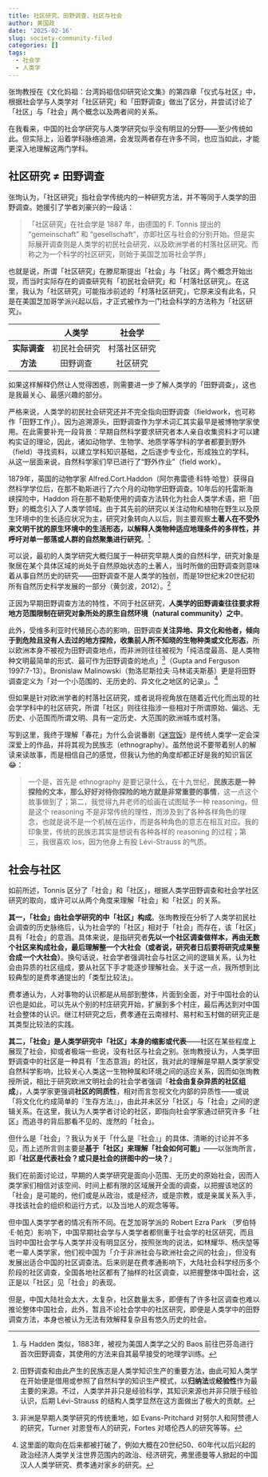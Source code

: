 ```yaml
---
title: 社区研究、田野调查、社区与社会
author: 黄国政
date: '2025-02-16'
slug: society-community-filed
categories: []
tags:
  - 社会学
  - 人类学
---
```


<!--more-->

张珣教授在《文化妈祖：台湾妈祖信仰研究论文集》的第四章「仪式与社区」中，根据社会学与人类学对「社区研究」和「田野调查」做出了区分，并尝试讨论了「社区」与「社会」两个概念以及两者间的关系。

在我看来，中国的社会学研究与人类学研究似乎没有明显的分野——至少传统如此。但实际上，沿着学科脉络追溯，会发现两者存在许多不同，也应当如此，才能更深入地理解这两门学科。

## 社区研究 ≠ 田野调查

张珣认为，「社区研究」指社会学传统内的一种研究方法，并不等同于人类学的田野调查。她援引了学者刘豪兴的一段话：

> 「社区研究」在社会学是 1887 年，由德国的 F. Tonnis 提出的 “gemeinschaft” 和 “gesellschaft”，亦即社区与社会的分别开始。但是实际展开调查则是人类学的初民社会研究，以及欧洲学者的村落社区研究。而称之为一个科学的社区研究，则始于美国芝加哥社会学界」

也就是说，所谓「社区研究」在滕尼斯提出「社会」与「社区」两个概念开始出现，而当时实际存在的调查研究有「初民社会研究」和「村落社区研究」。在这里，我认为「社区研究」可能指涉前述的「村落社区研究」，它原来没有此名，只是在美国芝加哥学派兴起以后，才正式被作为一门社会科学的方法称为「社区研究」。

|            |   人类学   |   社会学   |
|:----------:|:----------:|:----------:|
|**实际调查**|初民社会研究|村落社区研究|
|  **方法**  |  田野调查  |  社区研究  |

如果这样解释仍然让人觉得困惑，则需要进一步了解人类学的「田野调查」，这也是我最关心、最感兴趣的部分。

严格来说，人类学的初民社会研究还并不完全指向田野调查（fieldwork，也可称作「田野工作」）。因为追溯源头，田野调查作为学术词汇其实最早是被博物学家使用。在此需要补充一段背景：早期自然科学要求研究者本人亲自收集资料才可以建构实证的理论，因此，诸如动物学、生物学、地质学等学科的学者都要到野外（field）寻找资料，以建立学科知识基础，之后逐步专业化，形成独立的学科。从这一层面来说，自然科学家们早已进行了“野外作业”（field work）。

1879年，英国的动物学家 Alfred.Cort.Haddon（阿尔弗雷德·科特·哈登）获得自然科学学位后，在那不勒斯进行了六个月的动物学田野调查。10年后的托雷斯海峡探险中，Haddon 将在那不勒斯使用的调查方法转化为社会人类学术语，把「田野」的概念引入了人类学领域。由于其先前的研究以关注动物和植物在野生以及原生环境中的生长适应状况为主，研究对象转向人以后，则主要观察**土著人在不受外来文明干扰的原生环境中的生活形态，以解释人类物种适应地理条件的多样性，并呼吁对单一部落或人群的自然聚集进行研究**。[^1]

[^1]: 与 Hadden 类似，1883年，被视为美国人类学之父的 Baos 前往巴芬岛进行首次田野调查，其使用的方法来自其最早接受的地理学训练。

可以说，最初的人类学研究大概归属于一种研究早期人类的自然科学，研究对象是聚居在某个具体区域的尚处于自然原始状态的土著人，当时所做的田野调查则意味着从事自然历史的研究——田野调查不是人类学的独创，而是19世纪末20世纪初所有自然历史科学发展的一部分（黄剑波，2012）。[^4]

[^4]: 田野调查和由此产生的民族志是人类学知识生产的重要方法，由此可知人类学在开始便是借用或参照了自然科学的知识生产模式，以**归纳法**或**经验性**作为最主要的来源。不过，人类学并非只是经验科学，其知识来源也并非只限于经验认识，后期 Lévi-Strauss 的结构人类学显然在这方面做出了极大的贡献。

正因为早期田野调查方法的特性，不同于社区研究，**人类学的田野调查往往要求将地方范围限制在研究对象所处的原生自然环境（natural community）之中**。

此外，受维多利亚时代殖民心态的影响，田野调查**关注异地、异文化和他者，倾向于到危险且没有人去过的地方探险，收集前人所不知晓的生物种类或文化形态**，所以欧洲本身不被视为田野调查地点，而非洲则往往被视为「纯洁度最高、是人类物种文明最简单的形式、最可作为田野调查的地点」[^2]（Gupta and Ferguson 1997:7-13）。Bronislaw Malinowski（勃洛尼斯拉夫·马林诺夫斯基）更是将田野调查定义为「对一个小范围的、无历史的、异文化之地区的记录」。[^3]

[^3]: 这里面的取向在后来都被打破了，例如大概在20世纪50、60年代以后兴起的政治经济人类学关注世界范围内的政治、经济研究，弗里德曼等人掀起的中国汉人人类学研究、费孝通对家乡的研究。

[^2]: 非洲是早期人类学研究的传统重地，如 Evans-Pritchard 对努尔人和阿赞德人的研究，Turner 对恩登布人的研究，Fortes 对塔伦西人的研究等等。

但如果是针对欧洲学者的村落社区研究，或者说将视角放在随着近代化而出现的社会学学科中的社区研究，所谓「社区」则往往指涉一些相对于所谓原始、偏远、无历史、小范围而所谓文明、具有一定历史、大范围的欧洲城市或村落。

写到这里，我终于理解「春花」为什么会说番剧《[迷宫饭](https://movie.douban.com/subject/35801594/)》是传统人类学一定会深深爱上的作品，并将其视为民族志（ethnography）。虽然他说不要带着别人的解读来读故事，而是相信自己的感觉，但我认为他的角度却都正好是我的知识盲区😂：

> 一个是，首先是 ethnography 是要记录什么，在十九世纪，**民族志是一种探险的文本，那么好好对待你探险的地方就是非常重要的事情**，这一点这个故事做到了；第二，我觉得九井老师的绘画在试图赋予一种 reasoning，但是这个 reasoning 不是非常传统的理性，而涉及到了各种各样角色的理念，也就是说不是一个机械在运作，而是各种角色的意志在相互对应。我的印象里，传统的民族志其实是想说有各种各样的 reasoning 的过程；第三，我很喜欢 los，因为他身上有股 Lévi-Strauss 的气质。

## 社会与社区

如前所述，Tonnis 区分了「社会」和「社区」，根据人类学田野调查和社会学社区研究的取向，或许可以从两个角度来理解「社会」和「社区」的关系。

**其一，「社会」由社会学研究的中「社区」构成**。张珣教授在分析了人类学初民社会调查的历史脉络后，认为社会学的「社区」相对于「社会」而存在，该「社区」具有「社会」的意涵。具体来说，是指研究者**先以一个社区调查做样本，再由无数个社区来构成社会，最后理解整一个大社会（或者说，研究者日后要将研究成果整合成一个大社会）**。换句话说，社会学者强调社会与社区之间的逻辑关系，认为社会由异质的社区组成，要从社区下手才能逐步理解社会。关于这一点，我所想到比较典型的是费孝通提出的「类型比较法」。

费孝通认为，人对事物的认识都是从局部到整体，片面到全面，对于中国社会的认识也是如此，可以先从个别的村庄研究开始，扩展到多个村庄，最后再达到对中国社会整体的认识。继江村研究之后，费孝通在云南禄村、易村和玉村做的研究正是其类型比较法的实践。

**其二，「社会」是人类学研究中「社区」本身的缩影或代表**——社区在某些程度上展现了社会，抑或者极端一些说，没有社区与社会之别。张珣教授认为，人类学田野调查中的社区是一种具有「生态意涵」的社区，我对此的理解是早期人类学家受自然科学影响，比较关心人类这一生物种属和环境之间的适应关系，因而如张珣教授所说，相比于研究欧洲文明社会的社会学者强调「**社会由复杂异质的社区组成**」，人类学家更强调**社区的同质性**，相对而言忽视文化内部的异质性——或说「将文化化约成简单的『生存方法』」，由此并未区分「社区」与「社会」之间的逻辑关系。在这里，我认为人类学者讨论的社区，即指向社会学家通过研究许多「社区」而追寻的背后那看不见的、庞然的「社会」。

但什么是「社会」？我认为关于「什么是『社会』」的具体、清晰的讨论并不多见，而上述所言则主要是**基于「社区」来理解「社会如何可能」**——以张珣所言，即「**社区是代表社会？或只是社会的拼图中的一块？**」

我们在前面讨论过，早期的人类学研究是面向小范围、无历史的原始社会，因而人类学家们相信对该空间、时间上都有限的区域展开全面的调查，以把握该地区的「社会」是可能的，他们或是从政治，或是经济，或是宗教，或是亲属关系入手，寻找该社会的组织和运行方式，以及当地人的观念等等。

但中国人类学学者的情况有所不同。在芝加哥学派的 Robert Ezra Park （罗伯特·E·帕克）影响下，中国早期社会学与人类学者都侧重于社会学的社区研究，而且当时中国社会学与人类学并没有明显区分，按照张珣的说法，如林耀华、杨庆堃等老一辈人类学家，他们视中国为「介于非洲社会与欧洲社会之间的社会」，但没有发展出适合中国的社区调查法。后来则是在费孝通影响下，大陆社会科学经历多个阶段的社区调查，全国各地社区都有了抽样的社区调查，以把握整体中国社会，这正是以「社区」见「社会」的表现。

但是，中国大陆社会太大，太复杂，社区数量太多，即便有了许多社区调查也难以推论整体中国社会，此外，暂且不论社会学中的社区研究，即便是人类学中的田野调查方法，本身也被认为无法有效解释复杂且有悠久历史的社会。